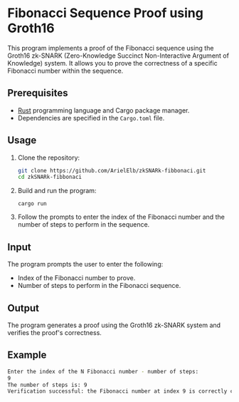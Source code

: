 # Fibonacci Sequence Proof using Groth16

This program implements a proof of the Fibonacci sequence using the Groth16 zk-SNARK (Zero-Knowledge Succinct Non-Interactive Argument of Knowledge) system. It allows you to prove the correctness of a specific Fibonacci number within the sequence.

## Prerequisites

- [Rust](https://www.rust-lang.org/) programming language and Cargo package manager.
- Dependencies are specified in the `Cargo.toml` file.

## Usage

1. Clone the repository:

    ```bash
    git clone https://github.com/ArielElb/zkSNARk-fibbonaci.git
    cd zkSNARk-fibbonaci
    ```

2. Build and run the program:
    ```
    cargo run
    ```


4. Follow the prompts to enter the index of the Fibonacci number and the number of steps to perform in the sequence.

## Input

The program prompts the user to enter the following:

- Index of the Fibonacci number to prove.
- Number of steps to perform in the Fibonacci sequence.

## Output

The program generates a proof using the Groth16 zk-SNARK system and verifies the proof's correctness.

## Example

```bash
Enter the index of the N Fibonacci number - number of steps:
9
The number of steps is: 9
Verification successful: the Fibonacci number at index 9 is correctly computed.
